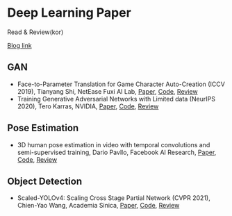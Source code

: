 # Deep Learning Paper
Read & Review(kor)

[Blog link](https://escape-engineering.tistory.com/)

## GAN
 - Face-to-Parameter Translation for Game Character Auto-Creation (ICCV 2019), Tianyang Shi, NetEase Fuxi AI Lab, [Paper](https://arxiv.org/abs/2008.07132), [Code](https://github.com/FuxiCV/Face-to-Parameter-V2), [Review](https://escape-engineering.tistory.com/entry/Face-to-parameter-translation?category=891722)
 - Training Generative Adversarial Networks with Limited data (NeurIPS 2020), Tero Karras, NVIDIA, [Paper](https://arxiv.org/abs/2006.06676), [Code](https://github.com/NVlabs/stylegan2-ada), [Review](https://escape-engineering.tistory.com/entry/Training-Generative-Adversarial-Networks-with-Limited-data-NeurlIPS-2020?category=891722)

## Pose Estimation
 - 3D human pose estimation in video with temporal convolutions and semi-supervised training, Dario Pavllo, Facebook AI Research, [Paper](https://openaccess.thecvf.com/content_CVPR_2019/papers/Pavllo_3D_Human_Pose_Estimation_in_Video_With_Temporal_Convolutions_and_CVPR_2019_paper.pdf), [Code](https://github.com/facebookresearch/VideoPose3D), [Review](https://escape-engineering.tistory.com/entry/3D-human-pose-estimation-in-video-with-temporal-convolutions-and-semi-supervised-training?category=891722)

## Object Detection
 - Scaled-YOLOv4: Scaling Cross Stage Partial Network (CVPR 2021), Chien-Yao Wang, Academia Sinica, [Paper](https://arxiv.org/pdf/2011.08036.pdf), [Code](https://github.com/WongKinYiu/ScaledYOLOv4), [Review](https://escape-engineering.tistory.com/entry/Scaled-Yolo-V4-YOLOv4%EB%A5%BC-%EB%8D%94-%EA%B0%95%EB%A0%A5%ED%95%98%EA%B2%8C-%EB%A7%8C%EB%93%A4%EB%8B%A4?category=891722)

